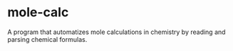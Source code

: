 # mole-calc
A program that automatizes mole calculations in chemistry by reading and parsing chemical formulas.
